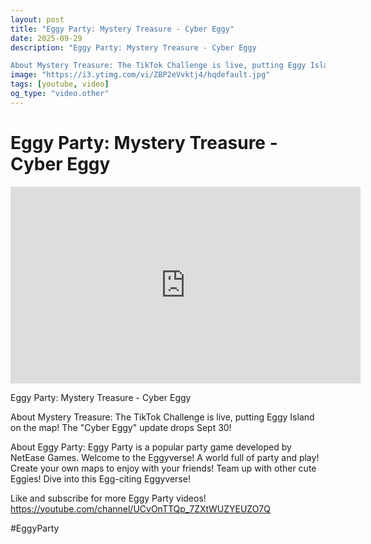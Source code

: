 ```yaml
---
layout: post
title: "Eggy Party: Mystery Treasure - Cyber Eggy"
date: 2025-09-29
description: "Eggy Party: Mystery Treasure - Cyber Eggy

About Mystery Treasure: The TikTok Challenge is live, putting Eggy Island on the map! The \"Cyber Eggy\" upda..."
image: "https://i3.ytimg.com/vi/ZBP2eVvktj4/hqdefault.jpg"
tags: [youtube, video]
og_type: "video.other"
---
```


<script type="application/ld+json">
{
  "@context": "http://schema.org",
  "@type": "VideoObject",
  "name": "Eggy Party: Mystery Treasure - Cyber Eggy",
  "description": "Eggy Party: Mystery Treasure - Cyber Eggy\n\nAbout Mystery Treasure: The TikTok Challenge is live, putting Eggy Island on the map! The \\\"Cyber Eggy\\\" update drops Sept 30!\n\nAbout Eggy Party: Eggy Party is a popular party game developed by NetEase Games. Welcome to the Eggyverse! A world full of party and play! Create your own maps to enjoy with your friends! Team up with other cute Eggies! Dive into this Egg-citing Eggyverse!\n\nLike and subscribe for more Eggy Party videos! https://youtube.com/channel/UCvOnTTQp_7ZXtWUZYEUZO7Q\n\n#EggyParty",
  "thumbnailUrl": "https://i3.ytimg.com/vi/ZBP2eVvktj4/hqdefault.jpg",
  "uploadDate": "2025-09-29T12:01:08",
  "embedUrl": "https://www.youtube.com/embed/ZBP2eVvktj4",
  "publisher": {
    "@type": "Person",
    "name": "Celo Zaga"
  },
  "mainEntityOfPage": {
    "@type": "WebPage",
    "@id": "https://celozaga.github.io/2025/09/29/eggy-party:-mystery-treasure---cyber-eggy-ZBP2eVvktj4.html"
  },
  "duration": "PT0M0S"
}
</script>

<script type="application/ld+json">
{
  "@context": "http://schema.org",
  "@type": "BlogPosting",
  "headline": "Eggy Party: Mystery Treasure - Cyber Eggy",
  "image": "https://i3.ytimg.com/vi/ZBP2eVvktj4/hqdefault.jpg",
  "publisher": {
    "@type": "Person",
    "name": "Celo Zaga"
  },
  "url": "https://celozaga.github.io/2025/09/29/eggy-party:-mystery-treasure---cyber-eggy-ZBP2eVvktj4.html",
  "datePublished": "2025-09-29T12:01:08",
  "dateCreated": "2025-09-29T12:01:08",
  "dateModified": "2025-09-29T12:01:08",
  "description": "Eggy Party: Mystery Treasure - Cyber Eggy\n\nAbout Mystery Treasure: The TikTok Challenge is live, putting Eggy Island on the map! The \\\"Cyber Eggy\\\" upda...",
  "author": {
    "@type": "Person",
    "name": "Celo Zaga"
  },
  "mainEntityOfPage": {
    "@type": "WebPage",
    "@id": "https://celozaga.github.io/2025/09/29/eggy-party:-mystery-treasure---cyber-eggy-ZBP2eVvktj4.html"
  }
}
</script>

<h1 class="youtube-post-title">Eggy Party: Mystery Treasure - Cyber Eggy</h1>

<iframe width="560" height="315" src="https://www.youtube.com/embed/ZBP2eVvktj4" class="youtube-post-embed" frameborder="0" allowfullscreen></iframe>

<p class="youtube-post-description">Eggy Party: Mystery Treasure - Cyber Eggy

About Mystery Treasure: The TikTok Challenge is live, putting Eggy Island on the map! The "Cyber Eggy" update drops Sept 30!

About Eggy Party: Eggy Party is a popular party game developed by NetEase Games. Welcome to the Eggyverse! A world full of party and play! Create your own maps to enjoy with your friends! Team up with other cute Eggies! Dive into this Egg-citing Eggyverse!

Like and subscribe for more Eggy Party videos! https://youtube.com/channel/UCvOnTTQp_7ZXtWUZYEUZO7Q

#EggyParty</p>
